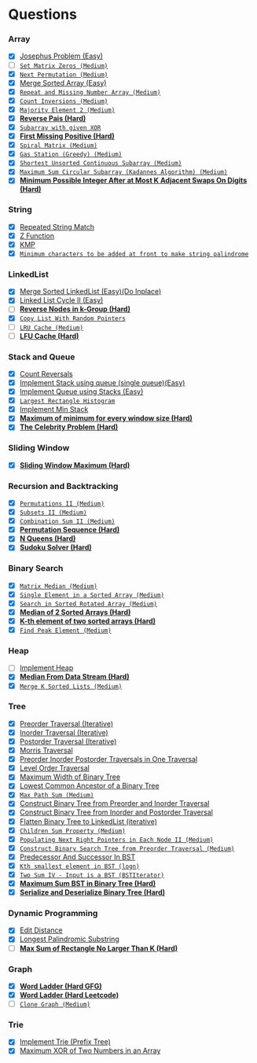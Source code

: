 # Questions

### Array
- [x] [Josephus Problem (Easy)](https://practice.geeksforgeeks.org/problems/josephus-problem/1)
- [ ] [`Set Matrix Zeros (Medium)`](https://leetcode.com/problems/set-matrix-zeroes/)
- [x] [`Next Permutation (Medium)`](https://leetcode.com/problems/next-permutation/)
- [x] [Merge Sorted Array (Easy)](https://leetcode.com/problems/merge-sorted-array/)
- [x] [`Repeat and Missing Number Array (Medium)`](https://www.interviewbit.com/problems/repeat-and-missing-number-array/)
- [x] [`Count Inversions (Medium)`](https://www.codingninjas.com/codestudio/problems/count-inversions_615?leftPanelTab=0)
- [x] [`Majority Element 2 (Medium)`](https://leetcode.com/problems/majority-element-ii/)
- [x] [**Reverse Pais (Hard)**](https://leetcode.com/problems/reverse-pairs/)
- [x] [`Subarray with given XOR`](https://www.interviewbit.com/problems/subarray-with-given-xor/)
- [x] [**First Missing Positive (Hard)**](https://leetcode.com/problems/first-missing-positive/)
- [x] [`Spiral Matrix (Medium)`](https://leetcode.com/problems/spiral-matrix/)
- [x] [`Gas Station (Greedy) (Medium)`](https://leetcode.com/problems/gas-station/)
- [x] [`Shortest Unsorted Continuous Subarray (Medium)`](https://leetcode.com/problems/shortest-unsorted-continuous-subarray/)
- [x] [`Maximum Sum Circular Subarray (Kadannes Algorithm) (Medium)`](https://leetcode.com/problems/maximum-sum-circular-subarray/)
- [x] [**Minimum Possible Integer After at Most K Adjacent Swaps On Digits (Hard)**](https://leetcode.com/problems/minimum-possible-integer-after-at-most-k-adjacent-swaps-on-digits/)

### String
- [x] [Repeated String Match](https://leetcode.com/problems/repeated-string-match/)
- [x] [Z Function](https://www.codingninjas.com/codestudio/problems/1112619?topList=striver-sde-sheet-problems&utm_source=striver&utm_medium=website&leftPanelTab=0)
- [x] [KMP](https://www.codingninjas.com/codestudio/problems/1112621?topList=striver-sde-sheet-problems&utm_source=striver&utm_medium=website)
- [x] [`Minimum characters to be added at front to make string palindrome`](https://practice.geeksforgeeks.org/problems/minimum-characters-to-be-added-at-front-to-make-string-palindrome/1)

### LinkedList
- [x] [Merge Sorted LinkedList (Easy)(Do Inplace)](https://leetcode.com/problems/merge-two-sorted-lists/)
- [x] [Linked List Cycle II (Easy)](https://leetcode.com/problems/linked-list-cycle-ii/)
- [ ] [**Reverse Nodes in k-Group (Hard)**](https://leetcode.com/problems/reverse-nodes-in-k-group/)
- [x] [`Copy List With Random Pointers`](https://leetcode.com/problems/copy-list-with-random-pointer/)
- [ ] [`LRU Cache (Medium)`](https://leetcode.com/problems/lru-cache/)
- [ ] [**LFU Cache (Hard)**](https://leetcode.com/problems/lfu-cache/)

### Stack and Queue
- [x] [Count Reversals](https://practice.geeksforgeeks.org/problems/count-the-reversals0401/1)
- [x] [Implement Stack using queue (single queue)(Easy)](https://leetcode.com/problems/implement-stack-using-queues/)
- [x] [Implement Queue using Stacks (Easy)](https://leetcode.com/problems/implement-queue-using-stacks/)
- [x] [`Largest Rectangle Histogram`](https://leetcode.com/problems/largest-rectangle-in-histogram/)
- [x] [Implement Min Stack](https://leetcode.com/problems/min-stack/)
- [x] [**Maximum of minimum for every window size (Hard)**](https://www.codingninjas.com/codestudio/problems/max-of-min_982935?topList=striver-sde-sheet-problems&utm_source=striver&utm_medium=website)
- [x] [**The Celebrity Problem (Hard)**](https://www.codingninjas.com/codestudio/problems/the-celebrity-problem_982769?topList=striver-sde-sheet-problems&utm_source=striver&utm_medium=website&leftPanelTab=0)

### Sliding Window
- [x] [**Sliding Window Maximum (Hard)**](https://leetcode.com/problems/sliding-window-maximum/)

### Recursion and Backtracking
- [x] [`Permutations II (Medium)`](https://leetcode.com/problems/permutations-ii/)
- [x] [`Subsets II (Medium)`](https://leetcode.com/problems/subsets-ii/)
- [x] [`Combination Sum II (Medium)`](https://leetcode.com/problems/combination-sum-ii/)
- [x] [**Permutation Sequence (Hard)**](https://leetcode.com/problems/permutation-sequence/)
- [x] [**N Queens (Hard)**](https://leetcode.com/problems/n-queens/)
- [x] [**Sudoku Solver (Hard)**](https://leetcode.com/problems/sudoku-solver/)

### Binary Search
- [x] [`Matrix Median (Medium)`](https://www.interviewbit.com/problems/matrix-median/)
- [x] [`Single Element in a Sorted Array (Medium)`](https://leetcode.com/problems/single-element-in-a-sorted-array/)
- [x] [`Search in Sorted Rotated Array (Medium)`](https://leetcode.com/problems/search-in-rotated-sorted-array/)
- [x] [**Median of 2 Sorted Arrays (Hard)**](https://leetcode.com/problems/median-of-two-sorted-arrays/)
- [x] [**K-th element of two sorted arrays (Hard)**](https://practice.geeksforgeeks.org/problems/k-th-element-of-two-sorted-array1317/1)
- [x] [`Find Peak Element (Medium)`](https://leetcode.com/problems/find-peak-element/)

### Heap
- [ ] [Implement Heap](https://www.codingninjas.com/codestudio/problems/min-heap_4691801?topList=striver-sde-sheet-problems&utm_source=striver&utm_medium=website&leftPanelTab=2)
- [x] [**Median From Data Stream (Hard)**](https://leetcode.com/problems/find-median-from-data-stream/)
- [x] [`Merge K Sorted Lists (Medium)`](https://leetcode.com/problems/merge-k-sorted-lists/)

### Tree
- [x] [Preorder Traversal (Iterative)](https://leetcode.com/problems/binary-tree-preorder-traversal/)
- [x] [Inorder Traversal (Iterative)](https://leetcode.com/problems/binary-tree-inorder-traversal/)
- [x] [Postorder Traversal (Iterative)](https://leetcode.com/problems/binary-tree-postorder-traversal/)
- [x] [Morris Traversal](https://leetcode.com/problems/binary-tree-inorder-traversal/)
- [x] [Preorder Inorder Postorder Traversals in One Traversal](https://www.codingninjas.com/codestudio/problems/981269?topList=striver-sde-sheet-problems&utm_source=striver&utm_medium=website&leftPanelTab=0)
- [x] [Level Order Traversal](https://leetcode.com/problems/binary-tree-level-order-traversal/)
- [x] [Maximum Width of Binary Tree](https://leetcode.com/problems/maximum-width-of-binary-tree/)
- [x] [Lowest Common Ancestor of a Binary Tree](https://leetcode.com/problems/lowest-common-ancestor-of-a-binary-tree/)
- [x] [`Max Path Sum (Medium)`](https://leetcode.com/problems/binary-tree-maximum-path-sum/)
- [x] [Construct Binary Tree from Preorder and Inorder Traversal](https://leetcode.com/problems/construct-binary-tree-from-preorder-and-inorder-traversal/)
- [x] [Construct Binary Tree from Inorder and Postorder Traversal](https://leetcode.com/problems/construct-binary-tree-from-inorder-and-postorder-traversal/)
- [x] [Flatten Binary Tree to LinkedList (iterative)](https://leetcode.com/problems/flatten-binary-tree-to-linked-list/)
- [x] [`Children Sum Property (Medium)`](https://www.codingninjas.com/codestudio/problems/childrensumproperty_790723?topList=striver-sde-sheet-problems&utm_source=striver&utm_medium=website&leftPanelTab=0)
- [x] [`Populating Next Right Pointers in Each Node II (Medium)`](https://leetcode.com/problems/populating-next-right-pointers-in-each-node-ii/)
- [x] [`Construct Binary Search Tree from Preorder Traversal (Medium)`](https://leetcode.com/problems/construct-binary-search-tree-from-preorder-traversal/)
- [x] [Predecessor And Successor In BST](https://www.codingninjas.com/codestudio/problems/893049?topList=striver-sde-sheet-problems&utm_source=striver&utm_medium=website&leftPanelTab=0)
- [x] [`Kth smallest element in BST (logn)`](https://leetcode.com/problems/kth-smallest-element-in-a-bst/)
- [x] [`Two Sum IV - Input is a BST (BSTIterator)`](https://leetcode.com/problems/two-sum-iv-input-is-a-bst/)
- [x] [**Maximum Sum BST in Binary Tree (Hard)**](https://leetcode.com/problems/maximum-sum-bst-in-binary-tree/)
- [x] [**Serialize and Deserialize Binary Tree (Hard)**](https://leetcode.com/problems/serialize-and-deserialize-binary-tree/)

### Dynamic Programming
- [x] [Edit Distance](https://leetcode.com/problems/edit-distance/)
- [x] [Longest Palindromic Substring](https://practice.geeksforgeeks.org/problems/longest-palindrome-in-a-string/0)
- [ ] [**Max Sum of Rectangle No Larger Than K (Hard)**](https://leetcode.com/problems/max-sum-of-rectangle-no-larger-than-k/)

### Graph
- [x] [**Word Ladder (Hard GFG)**](https://practice.geeksforgeeks.org/problems/word-ladder-ii/1)
- [x] [**Word Ladder (Hard Leetcode)**](https://leetcode.com/problems/word-ladder-ii/)
- [ ] [`Clone Graph (Medium)`](https://leetcode.com/problems/clone-graph/)

### Trie
- [x] [Implement Trie (Prefix Tree)](https://leetcode.com/problems/implement-trie-prefix-tree/)
- [x] [Maximum XOR of Two Numbers in an Array](https://leetcode.com/problems/maximum-xor-of-two-numbers-in-an-array/)